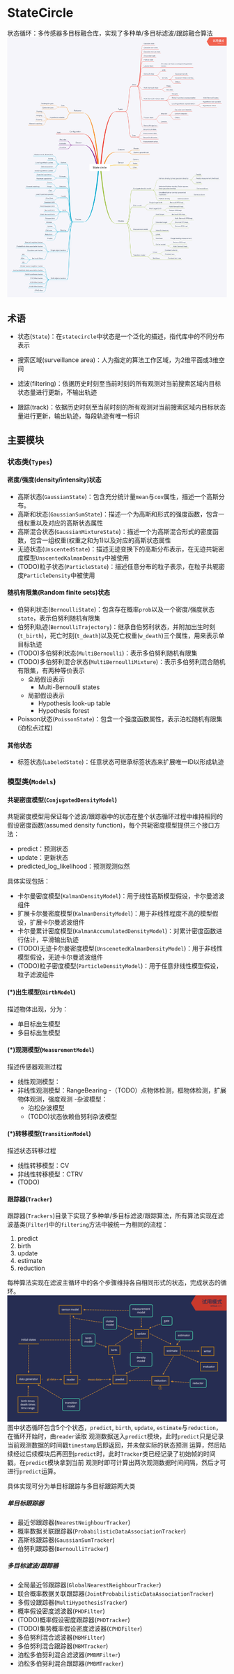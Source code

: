 # StateCircle
状态循环：多传感器多目标融合库，实现了多种单/多目标滤波/跟踪融合算法
![framework](statecircle/wiki/framework.png)

## 术语
- 状态(`State`)：在`statecircle`中状态是一个泛化的描述，指代库中的不同分布表示

- 搜索区域(surveillance area)：人为指定的算法工作区域，为2维平面或3维空间

- 滤波(filtering)：依据历史时刻至当前时刻的所有观测对当前搜索区域内目标状态量进行更新，不输出轨迹

- 跟踪(track)：依据历史时刻至当前时刻的所有观测对当前搜索区域内目标状态量进行更新，输出轨迹，每段轨迹有唯一标识

## 主要模块

### 状态类(`Types`)

#### 密度/强度(density/intensity)状态
- 高斯状态(`GaussianState`)：包含充分统计量`mean`与`cov`属性，描述一个高斯分布。
- 高斯和状态(`GaussianSumState`)：描述一个为高斯和形式的强度函数，包含一组权重以及对应的高斯状态属性
- 高斯混合状态(`GaussianMixtureState`)：描述一个为高斯混合形式的密度函数，包含一组权重(权重之和为1)以及对应的高斯状态属性
- 无迹状态(`UnscentedState`)：描述无迹变换下的高斯分布表示，在无迹共轭密度模型`UnscentedKalmanDensity`中被使用
- (TODO)粒子状态(`ParticleState`)：描述任意分布的粒子表示，在粒子共轭密度`ParticleDensity`中被使用

#### 随机有限集(Random finite sets)状态
- 伯努利状态(`BernoulliState`)：包含存在概率`prob`以及一个密度/强度状态`state`，表示伯努利随机有限集
- 伯努利轨迹(`BernoulliTrajectory`)：继承自伯努利状态，并附加出生时刻(`t_birth`)，死亡时刻(`t_death`)以及死亡权重(`w_death`)三个属性，用来表示单目标轨迹
- (TODO)多伯努利状态(`MultiBernoulli`)：表示多伯努利随机有限集
- (TODO)多伯努利混合状态(`MultiBernoulliMixture`)：表示多伯努利混合随机有限集，有两种等价表示
  - 全局假设表示
      - Multi-Bernoulli states
  - 局部假设表示
      - Hypothesis look-up table
      - Hypothesis forest 
- Poisson状态(`PoissonState`)：包含一个强度函数属性，表示泊松随机有限集(泊松点过程)

#### 其他状态
- 标签状态(`LabeledState`)：任意状态可继承标签状态来扩展唯一ID以形成轨迹

### 模型类(`Models`)

#### 共轭密度模型(`ConjugatedDensityModel`)
共轭密度模型用保证每个滤波/跟踪器中的状态在整个状态循环过程中维持相同的假设密度函数(assumed density function)，每个共轭密度模型提供三个接口方法：
- predict：预测状态
- update：更新状态
- predicted_log_likelihood：预测观测似然

具体实现包括：
- 卡尔曼密度模型(`KalmanDensityModel`)：用于线性高斯模型假设，卡尔曼滤波组件
- 扩展卡尔曼密度模型(`KalmanDensityModel`)：用于非线性程度不高的模型假设，扩展卡尔曼滤波组件
- 卡尔曼累计密度模型(`KalmanAccumulatedDensityModel`)：对累计密度函数进行估计，平滑输出轨迹
- (TODO)无迹卡尔曼密度模型(`UnscenetedKalmanDensityModel`)：用于非线性模型假设，无迹卡尔曼滤波组件
- (TODO)粒子密度模型(`ParticleDensityModel`)：用于任意非线性模型假设，粒子滤波组件

#### (*)出生模型(`BirthModel`)
描述物体出现，分为：
- 单目标出生模型
- 多目标出生模型

#### (*)观测模型(`MeasurementModel`)
描述传感器观测过程
- 线性观测模型：
- 非线性观测模型：RangeBearing
-（TODO）点物体检测，框物体检测，扩展物体观测，强度观测
-杂波模型：
  - 泊松杂波模型
  - (TODO)状态依赖伯努利杂波模型

#### (*)转移模型(`TransitionModel`)
描述状态转移过程
- 线性转移模型：CV
- 非线性转移模型：CTRV
- (TODO)

#### 跟踪器(`Tracker`)
跟踪器(`Trackers`)目录下实现了多种单/多目标滤波/跟踪算法，所有算法实现在滤波基类(`Filter`)中的`filtering`方法中被统一为相同的流程：
1. predict
2. birth
3. update
4. estimate
5. reduction

每种算法实现在滤波主循环中的各个步骤维持各自相同形式的状态，完成状态的循环。
![framework](statecircle/wiki/flow.png)
图中状态循环包含5个个状态，`predict`, `birth`, `update`, `estimate`与`reduction`，在循环开始时，由`reader`读取
观测数据送入`predict`模块，此时`predict`只是记录当前观测数据的时间戳`timestamp`后即返回，并未做实际的状态预测
运算，然后陆续经过后续模块后再回到`predict`时，此时`Tracker`类已经记录了初始帧的时间戳，在`predict`模块拿到当前
观测时即可计算出两次观测数据时间间隔，然后才可进行`predict`运算。

具体实现可分为单目标跟踪与多目标跟踪两大类

##### 单目标跟踪器
- 最近邻跟踪器(`NearestNeighbourTracker`)
- 概率数据关联跟踪器(`ProbabilisticDataAssociationTracker`)
- 高斯核跟踪器(`GaussianSumTracker`)
- 伯努利跟踪器(`BernoulliTracker`)

##### 多目标滤波/跟踪器
- 全局最近邻跟踪器(`GlobalNearestNeighbourTracker`)
- 联合概率数据关联跟踪器(`JointProbabilisticDataAssociationTracker`)
- 多假设跟踪器(`MultiHypothesisTracker`)
- 概率假设密度滤波器(`PHDFilter`)
- (TODO)概率假设密度跟踪器(`PHDTracker`)
- (TODO)集势概率假设密度滤波器(`CPHDFilter`)
- 多伯努利混合滤波器(`MBMFilter`)
- 多伯努利混合跟踪器(`MBMTracker`)
- 泊松多伯努利混合滤波器(`PMBMFilter`)
- 泊松多伯努利混合跟踪器(`PMBMTracker`)